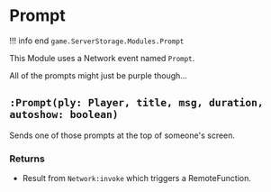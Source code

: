 # Prompt
!!! info end
    ``game.ServerStorage.Modules.Prompt``

This Module uses a Network event named ``Prompt``.

All of the prompts might just be purple though...

## ``:Prompt(ply: Player, title, msg, duration, autoshow: boolean)``
Sends one of those prompts at the top of someone's screen.

### Returns
* Result from ``Network:invoke`` which triggers a RemoteFunction.